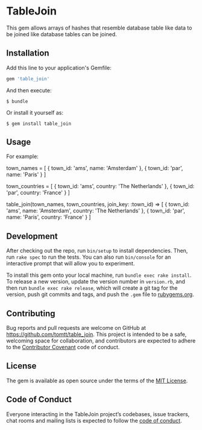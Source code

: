 # TableJoin

This gem allows arrays of hashes that resemble database table like data to be joined like database tables can be joined.

## Installation

Add this line to your application's Gemfile:

```ruby
gem 'table_join'
```

And then execute:

    $ bundle

Or install it yourself as:

    $ gem install table_join

## Usage

For example:

town_names = [
  { town_id: 'ams', name: 'Amsterdam' },
  { town_id: 'par', name: 'Paris' }
]

town_countries = [
  { town_id: 'ams', country: 'The Netherlands' },
  { town_id: 'par', country: 'France' }
]

table_join(town_names, town_countries, join_key: :town_id) =>
[
  { town_id: 'ams', name: 'Amsterdam', country: 'The Netherlands' },
  { town_id: 'par', name: 'Paris', country: 'France' }
]

## Development

After checking out the repo, run `bin/setup` to install dependencies. Then, run `rake spec` to run the tests. You can also run `bin/console` for an interactive prompt that will allow you to experiment.

To install this gem onto your local machine, run `bundle exec rake install`. To release a new version, update the version number in `version.rb`, and then run `bundle exec rake release`, which will create a git tag for the version, push git commits and tags, and push the `.gem` file to [rubygems.org](https://rubygems.org).

## Contributing

Bug reports and pull requests are welcome on GitHub at https://github.com/tomtt/table_join. This project is intended to be a safe, welcoming space for collaboration, and contributors are expected to adhere to the [Contributor Covenant](http://contributor-covenant.org) code of conduct.

## License

The gem is available as open source under the terms of the [MIT License](https://opensource.org/licenses/MIT).

## Code of Conduct

Everyone interacting in the TableJoin project’s codebases, issue trackers, chat rooms and mailing lists is expected to follow the [code of conduct](https://github.com/tomtt/table_join/blob/master/CODE_OF_CONDUCT.md).
